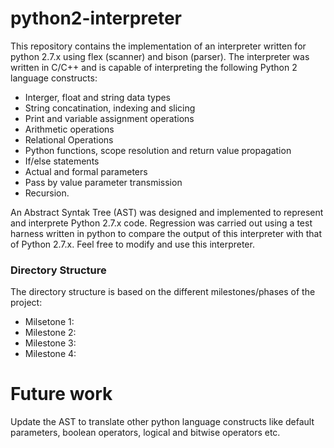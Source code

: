 # python2-interpreter
This repository contains the implementation of an interpreter written for python 2.7.x using flex (scanner) and bison (parser). The interpreter was written in C/C++ and is capable of interpreting the following Python 2 language constructs:
- Interger, float and string data types
- String concatination, indexing and slicing
- Print and variable assignment operations
- Arithmetic operations
- Relational Operations 
- Python functions, scope resolution and return value propagation
- If/else statements
- Actual and formal parameters
- Pass by value parameter transmission
- Recursion.

An Abstract Syntak Tree (AST) was designed and implemented to represent and interprete Python 2.7.x code. Regression was carried out using a test harness written in python to compare the output of this interpreter with that of Python 2.7.x. Feel free to modify and use this interpreter.

### Directory Structure
The directory structure is based on the different milestones/phases of the project:
- Milsetone 1: 
- Milestone 2:
- Milestone 3:
- Milestone 4:

Future work
===========
Update the AST to translate other python language constructs like default parameters, boolean operators, logical and bitwise operators etc.



